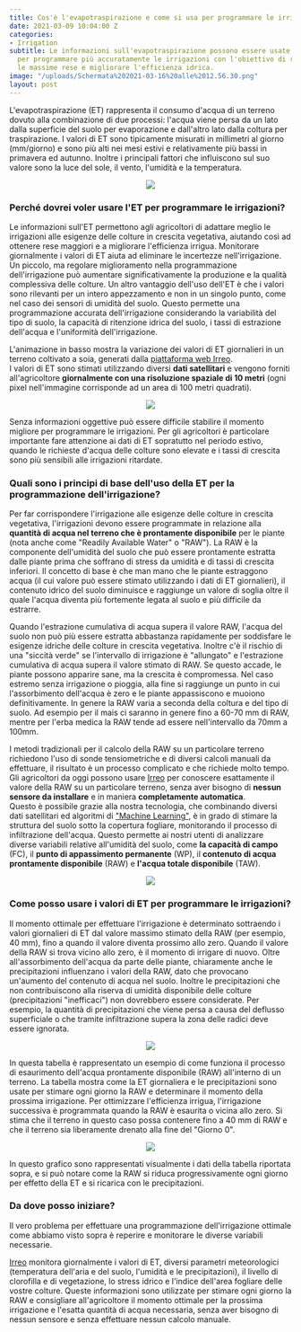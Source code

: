 ```yaml
---
title: Cos'è l'evapotraspirazione e come si usa per programmare le irrigazioni?
date: 2021-03-09 10:04:00 Z
categories:
- Irrigation
subtitle: Le informazioni sull'evapotraspirazione possono essere usate dagli agricoltori
  per programmare più accuratamente le irrigazioni con l'obiettivo di raggiungere
  le massime rese e migliorare l'efficienza idrica.
image: "/uploads/Schermata%202021-03-16%20alle%2012.56.30.png"
layout: post
---
```


L'evapotraspirazione (ET) rappresenta il consumo d'acqua di un terreno dovuto alla combinazione di due processi: l'acqua viene persa da un lato dalla superficie del suolo per evaporazione e dall'altro lato dalla coltura per traspirazione. I valori di ET sono tipicamente misurati in millimetri al giorno (mm/giorno) e sono più alti nei mesi estivi e relativamente più bassi in primavera ed autunno. Inoltre i principali fattori che influiscono sul suo valore sono la luce del sole, il vento, l'umidità e la temperatura.

<p align="center">
<img src="/uploads/Schermata%202021-03-09%20alle%2011.57.16.png">
</p>

### Perché dovrei voler usare l'ET per programmare le irrigazioni?
Le informazioni sull'ET permettono agli agricoltori di adattare meglio le irrigazioni alle esigenze delle colture in crescita vegetativa, aiutando così ad ottenere rese maggiori e a migliorare l'efficienza irrigua. Monitorare giornalmente i valori di ET aiuta ad eliminare le incertezze nell'irrigazione. Un piccolo, ma regolare miglioramento nella programmazione dell'irrigazione può aumentare significativamente la produzione e la qualità complessiva delle colture.
Un altro vantaggio dell'uso dell'ET è che i valori sono rilevanti per un intero appezzamento e non in un singolo punto, come nel caso dei sensori di umidità del suolo. Questo permette una programmazione accurata dell'irrigazione considerando la variabilità del tipo di suolo, la capacità di ritenzione idrica del suolo, i tassi di estrazione dell'acqua e l'uniformità dell'irrigazione.

L'animazione in basso mostra la variazione dei valori di ET giornalieri in un terreno coltivato a soia, generati dalla [piattaforma web Irreo](https://irreo.nodriver.ai).  
I valori di ET sono stimati utilizzando diversi **dati satellitari** e vengono forniti all'agricoltore **giornalmente con una risoluzione spaziale di 10 metri** (ogni pixel nell'immagine corrisponde ad un area di 100 metri quadrati).

<p align="center">
<img src="/uploads/gif2.gif">
</p>

Senza informazioni oggettive può essere difficile stabilire il momento migliore per programmare le irrigazioni. Per gli agricoltori è particolare importante fare attenzione ai dati di ET sopratutto nel periodo estivo, quando le richieste d'acqua delle colture sono elevate e i tassi di crescita sono più sensibili alle irrigazioni ritardate.

### Quali sono i principi di base dell'uso della ET per la programmazione dell'irrigazione?

Per far corrispondere l'irrigazione alle esigenze delle colture in crescita vegetativa, l'irrigazioni devono essere programmate in relazione alla **quantità di acqua nel terreno che è prontamente disponibile** per le piante (nota anche come "Readily Available Water" o "RAW").
La RAW è la componente dell'umidità del suolo che può essere prontamente estratta dalle piante prima che soffrano di stress da umidità e di tassi di crescita inferiori.
Il concetto di base è che man mano che le piante estraggono acqua (il cui valore può essere stimato utilizzando i dati di ET giornalieri), il contenuto idrico del suolo diminuisce e raggiunge un valore di soglia oltre il quale l'acqua diventa più fortemente legata al suolo e più difficile da estrarre. 

Quando l'estrazione cumulativa di acqua supera il valore RAW, l'acqua del suolo non può più essere estratta abbastanza rapidamente per soddisfare le esigenze idriche delle colture in crescita vegetativa. Inoltre c'è il rischio di una "siccità verde" se l'intervallo di irrigazione è "allungato" e l'estrazione cumulativa di acqua supera il valore stimato di RAW. Se questo accade, le piante possono apparire sane, ma la crescita è compromessa. Nel caso estremo senza irrigazione o pioggia, alla fine si raggiunge un punto in cui l'assorbimento dell'acqua è zero e le piante appassiscono e muoiono definitivamente.
In genere la RAW varia a seconda della coltura e del tipo di suolo. Ad esempio per il mais ci saranno in genere fino a 60-70 mm di RAW, mentre per l'erba medica la RAW tende ad essere nell'intervallo da 70mm a 100mm.

I metodi tradizionali per il calcolo della RAW su un particolare terreno richiedono l'uso di sonde tensiometriche e di diversi calcoli manuali da effettuare, il risultato è un processo complicato e che richiede molto tempo.
Gli agricoltori da oggi possono usare [Irreo](https://irreo.nodriver.ai) per conoscere esattamente il valore della RAW su un particolare terreno, senza aver bisogno di **nessun sensore da installare** e in maniera **completamente automatica**.  
Questo è possibile grazie alla nostra tecnologia, che combinando diversi dati satellitari ed algoritmi di ["Machine Learning"](https://it.wikipedia.org/wiki/Apprendimento_automatico), è in grado di stimare la struttura del suolo sotto la copertura fogliare, monitorando il processo di infiltrazione dell'acqua. Questo permette ai nostri utenti di analizzare diverse variabili relative all'umidità del suolo, come **la capacità di campo** (FC), il **punto di appassimento permanente** (WP), il **contenuto di acqua prontamente disponibile** (RAW) e **l'acqua totale disponibile** (TAW).

<p align="center">
<img src="/uploads/Schermata%202021-03-17%20alle%2011.45.53.png">
</p>

### Come posso usare i valori di ET per programmare le irrigazioni?
Il momento ottimale per effettuare l'irrigazione è determinato sottraendo i valori giornalieri di ET dal valore massimo stimato della RAW (per esempio, 40 mm), fino a quando il valore diventa prossimo allo zero. Quando il valore della RAW  si trova vicino allo zero, è il momento di irrigare di nuovo. 
 Oltre all'assorbimento dell'acqua da parte delle piante, chiaramente anche le precipitazioni influenzano i valori della RAW, dato che provocano un'aumento del contenuto di acqua nel suolo. Inoltre le precipitazioni che non contribuiscono alla riserva di umidità disponibile delle colture (precipitazioni "inefficaci") non dovrebbero essere considerate. Per esempio, la quantità di precipitazioni che viene persa a causa del deflusso superficiale o che tramite infiltrazione supera la zona delle radici deve essere ignorata.

<p align="center">
<img style="margin-bottom: 0;" src="/uploads/Schermata%202021-03-17%20alle%2015.02.15.png">
</p>
In questa tabella è rappresentato un esempio di come funziona il processo di esaurimento dell'acqua prontamente disponibile (RAW) all'interno di un terreno. La tabella mostra come la ET giornaliera e le precipitazioni sono usate per stimare ogni giorno la RAW e determinare il momento della prossima irrigazione. Per ottimizzare l'efficienza irrigua, l'irrigazione successiva è programmata quando la RAW è esaurita o vicina allo zero. Si stima che il terreno in questo caso possa contenere fino a 40 mm di RAW e che il terreno sia liberamente drenato alla fine del "Giorno 0".

<p align="center">
<img style="margin-bottom: 0;" src="/uploads/graph.png">
</p>
In questo grafico sono rappresentati visualmente i dati della tabella riportata sopra, e si può notare come la RAW si riduca progressivamente ogni giorno per effetto della ET e si ricarica con le precipitazioni.

### Da dove posso iniziare?
Il vero problema per effettuare una programmazione dell'irrigazione ottimale come abbiamo visto sopra è reperire e monitorare le diverse variabili necessarie.

[Irreo](https://irreo.nodriver.ai) monitora giornalmente i valori di ET, diversi parametri meteorologici (temperatura dell'aria e del suolo, l'umidità e le precipitazioni), il livello di clorofilla e di vegetazione, lo stress idrico e l'indice dell'area fogliare delle vostre colture. Queste informazioni sono utilizzate per stimare ogni giorno la RAW e consigliare all'agricoltore il momento ottimale per la prossima irrigazione e l'esatta quantità di acqua necessaria, senza aver bisogno di nessun sensore e senza effettuare nessun calcolo manuale.